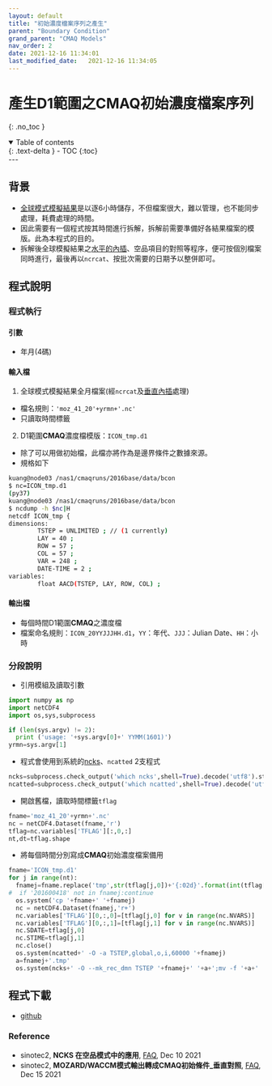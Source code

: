 ```yaml
---
layout: default
title: "初始濃度檔案序列之產生"
parent: "Boundary Condition"
grand_parent: "CMAQ Models"
nav_order: 2
date: 2021-12-16 11:34:01
last_modified_date:   2021-12-16 11:34:05
---
```


# 產生D1範圍之**CMAQ**初始濃度檔案序列
{: .no_toc }

<details open markdown="block">
  <summary>
    Table of contents
  </summary>
  {: .text-delta }
- TOC
{:toc}
</details>
---

## 背景
- [全球模式模擬結果](https://sinotec2.github.io/Focus-on-Air-Quality/AQana/GAQuality)是以逐6小時儲存，不但檔案很大，難以管理，也不能同步處理，耗費處理的時間。
- 因此需要有一個程式按其時間進行拆解，拆解前需要準備好各結果檔案的模版。此為本程式的目的。
- 拆解後全球模擬結果之[水平的內插](https://sinotec2.github.io/Focus-on-Air-Quality/GridModels/BCON/moz2cmaqH/)、空品項目的對照等程序，便可按個別檔案同時進行，最後再以`ncrcat`、按批次需要的日期予以整併即可。

## 程式說明

### 程式執行

#### 引數
- 年月(4碼)

#### 輸入檔
1. 全球模式模擬結果全月檔案(經`ncrcat`及[垂直內插](https://sinotec2.github.io/Focus-on-Air-Quality/GridModels/BCON/moz2cmaqV/)處理)
 - 檔名規則：`'moz_41_20'+yrmn+'.nc'`
 - 只讀取時間標籤
2. D1範圍**CMAQ**濃度檔模版：`ICON_tmp.d1`
  - 除了可以用做初始檔，此檔亦將作為是邊界條件之數據來源。
  - 規格如下

```bash
kuang@node03 /nas1/cmaqruns/2016base/data/bcon
$ nc=ICON_tmp.d1
(py37)
kuang@node03 /nas1/cmaqruns/2016base/data/bcon
$ ncdump -h $nc|H
netcdf ICON_tmp {
dimensions:
        TSTEP = UNLIMITED ; // (1 currently)
        LAY = 40 ;
        ROW = 57 ;
        COL = 57 ;
        VAR = 248 ;
        DATE-TIME = 2 ;
variables:
        float AACD(TSTEP, LAY, ROW, COL) ;
```

#### 輸出檔
- 每個時間D1範圍**CMAQ**之濃度檔
- 檔案命名規則：`ICON_20YYJJJHH.d1`，`YY`：年代、`JJJ`：Julian Date、`HH`：小時

### 分段說明
- 引用模組及讀取引數

```python
import numpy as np
import netCDF4
import os,sys,subprocess

if (len(sys.argv) != 2):
  print ('usage: '+sys.argv[0]+' YYMM(1601)')
yrmn=sys.argv[1]
```
- 程式會使用到系統的[ncks](https://sinotec2.github.io/Focus-on-Air-Quality/utilities/netCDF/ncks/)、`ncatted` 2支程式

```python
ncks=subprocess.check_output('which ncks',shell=True).decode('utf8').strip('\n')
ncatted=subprocess.check_output('which ncatted',shell=True).decode('utf8').strip('\n')
```
- 開啟舊檔，讀取時間標籤`tflag`

```python
fname='moz_41_20'+yrmn+'.nc'
nc = netCDF4.Dataset(fname,'r')
tflag=nc.variables['TFLAG'][:,0,:]
nt,dt=tflag.shape
```
- 將每個時間分別寫成**CMAQ**初始濃度檔案備用

```python
fname='ICON_tmp.d1'
for j in range(nt):
  fnamej=fname.replace('tmp',str(tflag[j,0])+'{:02d}'.format(int(tflag[j,1]/10000)))
#  if '201600418' not in fnamej:continue
  os.system('cp '+fname+' '+fnamej) 
  nc = netCDF4.Dataset(fnamej,'r+')
  nc.variables['TFLAG'][0,:,0]=[tflag[j,0] for v in range(nc.NVARS)]
  nc.variables['TFLAG'][0,:,1]=[tflag[j,1] for v in range(nc.NVARS)]
  nc.SDATE=tflag[j,0]
  nc.STIME=tflag[j,1]
  nc.close()
  os.system(ncatted+' -O -a TSTEP,global,o,i,60000 '+fnamej)
  a=fnamej+'.tmp'
  os.system(ncks+' -O --mk_rec_dmn TSTEP '+fnamej+' '+a+';mv -f '+a+' '+fnamej)
```

## 程式下載
- [github](https://github.com/sinotec2/cmaq_relatives/blob/master/gen_templateD1.py)

### Reference
- sinotec2, **NCKS 在空品模式中的應用**, [FAQ](https://sinotec2.github.io/Focus-on-Air-Quality/utilities/netCDF/ncks/), Dec 10 2021
- sinotec2, **MOZARD/WACCM模式輸出轉成CMAQ初始條件_垂直對照**, [FAQ](https://sinotec2.github.io/Focus-on-Air-Quality/GridModels/BCON/moz2cmaqV/), Dec 15 2021